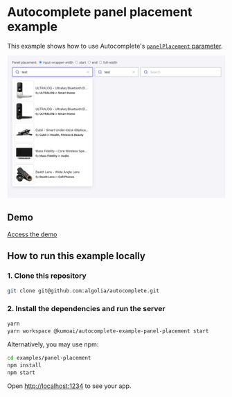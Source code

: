 # Autocomplete panel placement example

This example shows how to use Autocomplete's [`panelPlacement` parameter](https://www.algolia.com/doc/ui-libraries/autocomplete/api-reference/autocomplete-js/autocomplete/#param-panelplacement).

<p align="center"><img src="capture.png?raw=true" alt="A capture of the Autocomplete placement demo" /></p>

## Demo

[Access the demo](https://codesandbox.io/s/github/algolia/autocomplete/tree/next/examples/panel-placement)

## How to run this example locally

### 1. Clone this repository

```sh
git clone git@github.com:algolia/autocomplete.git
```

### 2. Install the dependencies and run the server

```sh
yarn
yarn workspace @kumoai/autocomplete-example-panel-placement start
```

Alternatively, you may use npm:

```sh
cd examples/panel-placement
npm install
npm start
```

Open <http://localhost:1234> to see your app.
